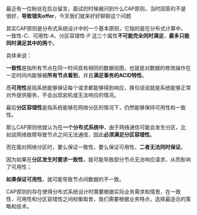 最近有一位粉丝在后台留言，面试的时候被问到什么CAP原则，当时回答的不是很好，**导致错失offer**，今天我们就来好好聊聊这个问题



其实CAP原则是分布式系统设计中的一个基本原则，它指的是在分布式计算中，一致性-C、可用性-A、分区容错性-P 这三个属性**不可能完全同时满足**，**最多只能同时满足其中的两个**。



具体来说：



**一致性**是指所有节点在同一时间具有相同的数据视图，也就是对数据的修改操作在一定时间内能够被**所有节点看到**，并且**满足事务的ACID特性**。



而**可用性**是指系统能够保证每个请求都能够得到响应，换句话说就是系统能够正常对外提供服务，不会出现宕机或无法响应的情况。



最后**分区容错性**是指系统能够在网络分区的情况下，仍然能够保持可用性和一致性。



那么CAP原则他就认为在**一个分布式系统中**，由于网络通信可能会发生分区，比如说网络故障导致节点之间无法通信，因此**必须满足分区容错性**。



而在面对网络分区时，要么保证一致性，要么保证可用性，**二者无法同时保证**。



因为如果在**分区发生时要求一致性**，就可能导致部分节点无法响应请求，从而影响了可用性；



**如果保证可用性**，就可能导致节点间数据的不一致。



CAP原则的存在使得分布式系统设计时需要根据实际业务需求和情景，在一致性、可用性和分区容错性之间权衡取舍，我们需要根据业务特点，选择最适合的策略和技术。

